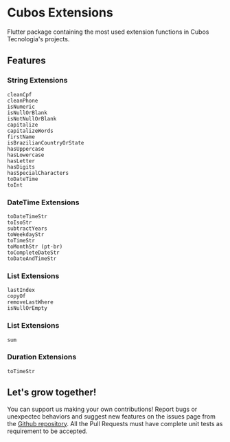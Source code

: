 # Cubos Extensions

Flutter package containing the most used extension functions in Cubos Tecnologia's projects.

## Features

### String Extensions
    cleanCpf
    cleanPhone
    isNumeric
    isNullOrBlank
    isNotNullOrBlank
    capitalize
    capitalizeWords
    firstName
    isBrazilianCountryOrState
    hasUppercase
    hasLowercase
    hasLetter
    hasDigits
    hasSpecialCharacters
    toDateTime
    toInt

### DateTime Extensions

    toDateTimeStr
    toIsoStr
    subtractYears
    toWeekdayStr
    toTimeStr
    toMonthStr (pt-br)
    toCompleteDateStr
    toDateAndTimeStr
   
### List<dynamic> Extensions

    lastIndex
    copyOf
    removeLastWhere
    isNullOrEmpty
 
 ### List<int> Extensions

    sum
   
 ### Duration Extensions

    toTimeStr

## Let's grow together!

You can support us making your own contributions! Report bugs or unexpectec behaviors and suggest new features on the issues page from the [Github repository](https://github.com/daniloapr/cubos_extensions). All the Pull Requests must have complete unit tests as requirement to be accepted.
